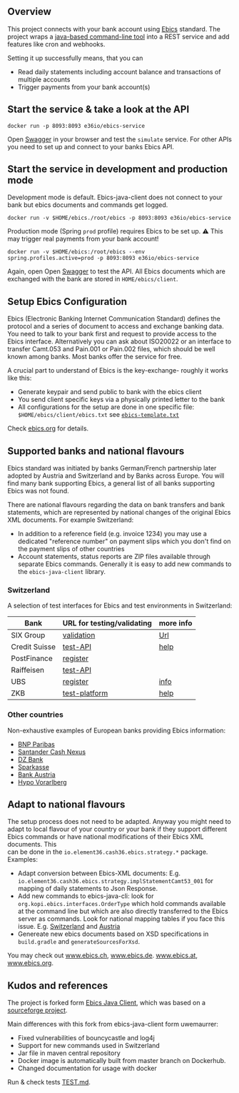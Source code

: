 ## Overview

This project connects with your bank account using 
[Ebics](https://en.wikipedia.org/wiki/Electronic_Banking_Internet_Communication_Standard) 
standard. The project wraps a [java-based command-line tool](https://github.com/element36-io/ebics-java-client)
into a REST service and add features like cron and webhooks. 

Setting it up successfully means, that you can 
- Read daily statements including account balance and transactions of multiple accounts
- Trigger payments from your bank account(s)

## Start the service & take a look at the API


    docker run -p 8093:8093 e36io/ebics-service 


Open [Swagger](http://localhost:8093/ebics/swagger-ui/?url=/ebics/v2/api-docs/) in your 
browser and test the `simulate` service.  For other APIs you need to set up and connect to your
banks Ebics API. 

## Start the service in development and production mode

Development mode is default. Ebics-java-client does not connect to your bank but ebics documents
and commands get logged. 

    docker run -v $HOME/ebics./root/ebics -p 8093:8093 e36io/ebics-service 

Production mode (Spring `prod` profile) requires Ebics to be set up. 
:warning: This may trigger real payments from your bank account!

    docker run -v $HOME/ebics:/root/ebics --env spring.profiles.active=prod -p 8093:8093 e36io/ebics-service 
    
Again, open Open [Swagger](http://localhost:8093/ebics/swagger-ui/?url=/ebics/v2/api-docs/)
to test the API. All Ebics documents which are exchanged with the bank are stored in `HOME/ebics/client`. 

## Setup Ebics Configuration
 
Ebics (Electronic Banking Internet Communication Standard) defines the protocol and a series of document to access and exchange banking data. 
You need to talk to your bank first and request to provide access to the Ebics interface.
Alternatively you can ask about ISO20022 or an interface to transfer Camt.053 and Pain.001 or Pain.002
files, which should be well known among banks. Most banks offer the service for free. 

A crucial part to understand of Ebics is the key-exchange- roughly it works like this:  

- Generate keypair and send public to bank with the ebics client
- You send client specific keys via a physically printed letter to the bank
- All configurations for the setup are done in one specific file: `$HOME/ebics/client/ebics.txt` see [`ebics-template.txt`](ebics-template.txt) 

 Check [ebics.org](https://www.ebics.org/en/home) for details. 

## Supported banks and national flavours

Ebics standard was initiated by banks German/French partnership later adopted by Austria and Switzerland
and by Banks across Europe. You will find many bank supporting Ebics, a general list of all
banks supporting Ebics was not found. 

There are national flavours regarding the data on bank transfers and bank statements, which are
represented by national changes of the original Ebics XML documents. For example Switzerland: 

- In addition to a reference field (e.g. invoice 1234) you may use a dedicated
  "reference number" on payment slips which you don't find on the payment slips of other countries
- Account statements, status reports are ZIP files available through separate Ebics commands. 
  Generally it is easy to add new commands to the `ebics-java-client` library. 

### Switzerland

A selection of test interfaces for Ebics and test environments in Switzerland: 

| Bank  | URL for testing/validating | more info |
|---|---|---|
| SIX Group | [validation](https://validation.iso-payments.ch/)  | [Url](http://www.six-interbank-clearing.com/de/home/standardization/iso-payments/customer-bank/implementation-guidelines.html) |
| Credit Suisse  | [test-API](https://credit-suisse.com/iso20022test) | [help](https://iso20022test.credit-suisse.com/help) |
| PostFinance | [register](https://isotest.postfinance.ch/corporates/) ||
| Raiffeisen  | [test-API](http://raiffeisen.ch/testbank) ||
| UBS  | [register](https://ubs-paymentstandards.ch/login) | [info](https://www.ubs.com/ch/de/swissbank/unternehmen/zahlungsverkehr/harmonisierung/testplattform-iso-20022.html) ||
| ZKB  | [test-platform](https://testplattform.zkb.ch/) | [help](https://testplattform.zkb.ch/help) |

### Other countries

Non-exhaustive examples of European banks providing Ebics information:  

- [BNP Paribas](https://cashmanagement.bnpparibas.com/our-solutions/solution/global-ebics)
- [Santander Cash Nexus](https://www.santandercashnexus.com/information_en.html)
- [DZ Bank](https://firmenkunden.dzbank.de/content/firmenkunden/de/homepage/leistungen/Zahlungsverkehr/zugang_zum_konto/ebics.html)
- [Sparkasse](https://www.sparkasse.de/unsere-loesungen/firmenkunden/electronic-banking/online-banking-ebics.html)
- [Bank Austria](https://www.bankaustria.at/files/EBServices_23082013_final.pdf)
- [Hypo Vorarlberg](https://www.hypovbg.at/firmenkunden/digital-banking/sicherheit/ebics)

## Adapt to national flavours 

The setup process does not need to be adapted.  Anyway you might need to adapt to local flavour of your 
country or your bank if they support different Ebics commands or have national modifications of their 
Ebics XML documents. This  
can be done in the `io.element36.cash36.ebics.strategy.*` package. Examples: 


- Adapt conversion between Ebics-XML documents: E.g. `io.element36.cash36.ebics.strategy.implStatementCamt53_001` for 
mapping of daily statements to Json Response. 
- Add new commands to ebics-java-cli: look for `org.kopi.ebics.interfaces.OrderType` which hold commands available at the command line but
 which are also directly transferred to the Ebics server as commands. Look for national mapping tables if you face this issue. E.g. 
 [Switzerland](https://www.six-group.com/dam/download/banking-services/interbank-clearing/en/standardization/ebics/mapping-table.pdf)
 and [Austria](https://www.stuzza.at/de/download/ebics/418-btf-mappingtabelle-at-v20210506.html)
- Genereate new ebics documents based on XSD specifications in `build.gradle` and `generateSourcesForXsd`. 

You may check out www.ebics.ch, www.ebics.de. www.ebics.at, www.ebics.org. 


## Kudos and references

The project is forked form [Ebics Java Client](https://github.com/uwemaurer/ebics-java-client/), 
which was based on a [sourceforge project](https://sourceforge.net/p/ebics/). 

Main differences with this fork from ebics-java-client form uwemaurrer: 

- Fixed vulnerabilities of bouncycastle and log4j
- Support for new commands used in Switzerland
- Jar file in maven central repository
- Docker image is automatically built from master branch on Dockerhub.
- Changed documentation for usage with docker

Run & check tests [TEST.md](TEST.md). 
